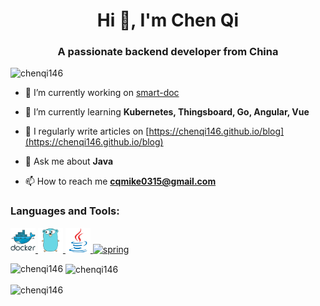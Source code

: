 
<h1 align="center">Hi 👋, I'm Chen Qi</h1>
<h3 align="center">A passionate backend developer from China</h3>

<p align="left"> <img src="https://komarev.com/ghpvc/?username=chenqi146&label=Profile%20views&color=0e75b6&style=flat" alt="chenqi146" /> </p>


- 🔭 I’m currently working on [smart-doc](https://smart-doc-group.github.io/)

- 🌱 I’m currently learning **Kubernetes, Thingsboard, Go, Angular, Vue**

- 📝 I regularly write articles on [https://chenqi146.github.io/blog](https://chenqi146.github.io/blog)

- 💬 Ask me about **Java**

- 📫 How to reach me **cqmike0315@gmail.com**

<p align="left">
</p>

<h3 align="left">Languages and Tools:</h3>
<p align="left"> <a href="https://www.docker.com/" target="_blank" rel="noreferrer"> <img src="https://raw.githubusercontent.com/devicons/devicon/master/icons/docker/docker-original-wordmark.svg" alt="docker" width="40" height="40"/> </a> <a href="https://golang.org" target="_blank" rel="noreferrer"> <img src="https://raw.githubusercontent.com/devicons/devicon/master/icons/go/go-original.svg" alt="go" width="40" height="40"/> </a> <a href="https://www.java.com" target="_blank" rel="noreferrer"> <img src="https://raw.githubusercontent.com/devicons/devicon/master/icons/java/java-original.svg" alt="java" width="40" height="40"/> </a> <a href="https://spring.io/" target="_blank" rel="noreferrer"> <img src="https://www.vectorlogo.zone/logos/springio/springio-icon.svg" alt="spring" width="40" height="40"/> </a>  </p>

<p><img align="left" src="https://github-readme-stats.vercel.app/api/top-langs?username=chenqi146&show_icons=true&locale=en&layout=compact" alt="chenqi146" /></p>

<p>&nbsp;<img align="center" src="https://github-readme-stats.vercel.app/api?username=chenqi146&show_icons=true&locale=en" alt="chenqi146" /></p>

<p><img align="center" src="https://github-readme-streak-stats.herokuapp.com/?user=chenqi146&" alt="chenqi146" /></p>
